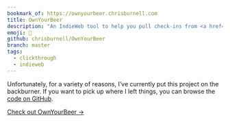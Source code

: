 ```yaml
---
bookmark_of: https://ownyourbeer.chrisburnell.com
title: OwnYourBeer
description: "An IndieWeb tool to help you pull check-ins from <a href=\"https://untappd.com\">Untappd</a>."
emoji: 🍻
github: chrisburnell/OwnYourBeer
branch: master
tags:
  - clickthrough
  - indieweb
---
```


<div class=" [ box  box--warning ] ">
    <p>Unfortunately, for a variety of reasons, I’ve currently put this project on the backburner. If you want to pick up where I left things, you can browse the <a href="https://github.com/chrisburnell/ownyourbeer">code on GitHub</a>.</p>
</div>

<nav class="[ grid ] navigator">
    <a href="{{ bookmark_of }}" class="[ button ] ">Check out OwnYourBeer →</a>
</nav>
